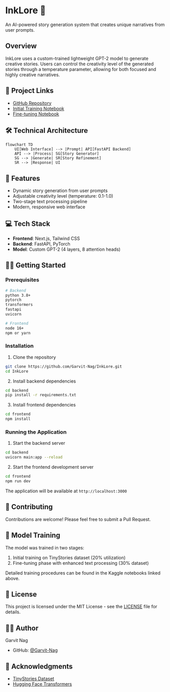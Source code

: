 # InkLore 🌟
An AI-powered story generation system that creates unique narratives from user prompts.

## Overview
InkLore uses a custom-trained lightweight GPT-2 model to generate creative stories. Users can control the creativity level of the generated stories through a temperature parameter, allowing for both focused and highly creative narratives.

## 🔗 Project Links
- [GitHub Repository](https://github.com/Garvit-Nag/InkLore)
- [Initial Training Notebook](https://www.kaggle.com/code/garvitcpp/notebookef69fc93c7)
- [Fine-tuning Notebook](https://www.kaggle.com/code/garvitnag/inklore-fine-tuning)

## 🛠️ Technical Architecture
```mermaid
flowchart TD
    UI[Web Interface] --> |Prompt| API[FastAPI Backend]
    API --> |Process| SG[Story Generator]
    SG --> |Generate| SR[Story Refinement]
    SR --> |Response| UI
```

## 🚀 Features
- Dynamic story generation from user prompts
- Adjustable creativity level (temperature: 0.1-1.0)
- Two-stage text processing pipeline
- Modern, responsive web interface

## 💻 Tech Stack
- **Frontend**: Next.js, Tailwind CSS
- **Backend**: FastAPI, PyTorch
- **Model**: Custom GPT-2 (4 layers, 8 attention heads)

## 🏃‍♂️ Getting Started

### Prerequisites
```bash
# Backend
python 3.8+
pytorch
transformers
fastapi
uvicorn

# Frontend
node 16+
npm or yarn
```

### Installation
1. Clone the repository
```bash
git clone https://github.com/Garvit-Nag/InkLore.git
cd InkLore
```

2. Install backend dependencies
```bash
cd backend
pip install -r requirements.txt
```

3. Install frontend dependencies
```bash
cd frontend
npm install
```

### Running the Application
1. Start the backend server
```bash
cd backend
uvicorn main:app --reload
```

2. Start the frontend development server
```bash
cd frontend
npm run dev
```

The application will be available at `http://localhost:3000`

## 🤝 Contributing
Contributions are welcome! Please feel free to submit a Pull Request.

## 📝 Model Training
The model was trained in two stages:
1. Initial training on TinyStories dataset (20% utilization)
2. Fine-tuning phase with enhanced text processing (30% dataset)

Detailed training procedures can be found in the Kaggle notebooks linked above.

## 📜 License
This project is licensed under the MIT License - see the [LICENSE](LICENSE) file for details.

## 🙋‍♂️ Author
Garvit Nag
- GitHub: [@Garvit-Nag](https://github.com/Garvit-Nag)

## 🌟 Acknowledgments
- [TinyStories Dataset](https://huggingface.co/datasets/roneneldan/TinyStories)
- [Hugging Face Transformers](https://huggingface.co/docs/transformers/index)
